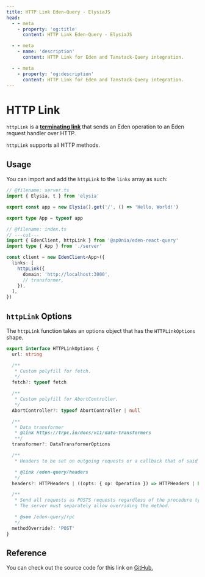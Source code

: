 ```yaml
---
title: HTTP Link Eden-Query - ElysiaJS
head:
  - - meta
    - property: 'og:title'
      content: HTTP Link Eden-Query - ElysiaJS

  - - meta
    - name: 'description'
      content: HTTP Link for Eden and Tanstack-Query integration.

  - - meta
    - property: 'og:description'
      content: HTTP Link for Eden and Tanstack-Query integration.
---
```


# HTTP Link

`httpLink` is a [**terminating link**](./index#the-terminating-link) that sends an
Eden operation to an Eden request handler over HTTP.

`httpLink` supports all HTTP methods.

## Usage

You can import and add the `httpLink` to the `links` array as such:

```typescript twoslash
// @filename: server.ts
import { Elysia, t } from 'elysia'

export const app = new Elysia().get('/', () => 'Hello, World!')

export type App = typeof app

// @filename: index.ts
// ---cut---
import { EdenClient, httpLink } from '@ap0nia/eden-react-query'
import type { App } from './server'

const client = new EdenClient<App>({
  links: [
    httpLink({
      domain: 'http://localhost:3000',
      // transformer,
    }),
  ],
})
```

## `httpLink` Options

The `httpLink` function takes an options object that has the `HTTPLinkOptions` shape.

```ts
export interface HTTPLinkOptions {
  url: string

  /**
   * Custom polyfill for fetch.
   */
  fetch?: typeof fetch

  /**
   * Custom polyfill for AbortController.
   */
  AbortController?: typeof AbortController | null

  /**
   * Data transformer
   * @link https://trpc.io/docs/v11/data-transformers
   **/
  transformer?: DataTransformerOptions

  /**
   * Headers to be set on outgoing requests or a callback that of said headers

   * @link /eden-query/headers
   */
  headers?: HTTPHeaders | ((opts: { op: Operation }) => HTTPHeaders | Promise<HTTPHeaders>)

  /**
   * Send all requests as POSTS requests regardless of the procedure type
   * The server must separately allow overriding the method.

   * @see /eden-query/rpc
   */
  methodOverride?: 'POST'
}
```

## Reference

You can check out the source code for this link on
[GitHub.](https://github.com/ap0nia/eden-query/blob/main/packages/eden/src/links/http-link.ts)
